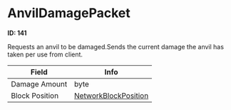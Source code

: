 # AnvilDamagePacket

**ID: 141**  

Requests an anvil to be damaged.Sends the current damage the anvil has taken per use from client.

<table><thead><tr><th>Field</th><th>Info</th></tr></thead><tbody>
<tr><td>Damage Amount</td><td>byte</td></tr>
<tr><td>Block Position</td><td><a href="../types/NetworkBlockPosition.md">NetworkBlockPosition</a></td></tr>
</tbody></table>